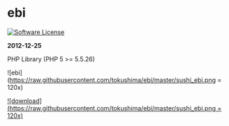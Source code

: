 ebi
====
[![Software License](https://img.shields.io/badge/license-MIT-brightgreen.svg?style=flat-square)](LICENSE.txt)

__2012-12-25__

PHP Library (PHP 5 >= 5.5.26)

![ebi](https://raw.githubusercontent.com/tokushima/ebi/master/sushi_ebi.png = 120x)




[![download](https://raw.githubusercontent.com/tokushima/ebi/master/sushi_ebi.png = 120x)](https://git.io/ebi.phar)

